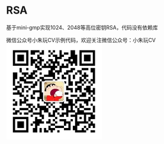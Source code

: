 # RSA
基于mini-gmp实现1024、2048等高位密钥RSA，代码没有依赖库

微信公众号小朱玩CV示例代码，欢迎关注微信公众号：小朱玩CV
![image](qrcode_for_gh_4a4b0bf3b55a_258.jpg)

